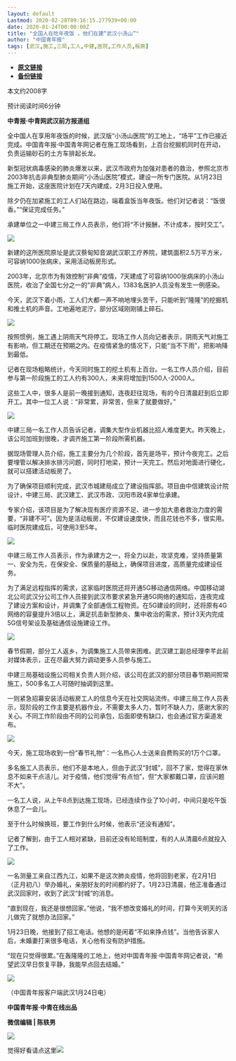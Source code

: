 ```yaml
---
layout: default
Lastmod: 2020-02-28T09:16:15.277939+00:00
date: 2020-01-24T00:00:00Z
title: "全国人在吃年夜饭 ，他们在建“武汉小汤山”"
author: "中国青年报"
tags: [武汉,施工,三局,工人,中建,医院,工作人员,板房]
---
```


* [**原文链接**](http://mp.weixin.qq.com/s?__biz=MjM5MDQ3MTEyMQ==&mid=2653326218&idx=1&sn=00afc6baf2f90f09f14d7459690d4610&chksm=bd966d348ae1e4226c389b3749107d6729f391157e52bea06dcccda653180437c399f034fab9#rd)
* [**备份链接**](https://archive.ph/jK9Nz)


本文约2008字  

预计阅读时间6分钟

**中青报·中青网武汉前方报道组**  

全中国人在享用年夜饭的时候，武汉版“小汤山医院”的工地上，“场平”工作已接近完成。中国青年报·中国青年网记者在施工现场看到，上百台挖掘机同时在开动，负责运输砂石的土方车排起长龙。

新型冠状病毒感染的肺炎爆发以来，武汉市政府为加强对患者的救治，参照北京市2003年抗击非典型肺炎期间“小汤山医院”模式，建设一所专门医院。从1月23日施工开始，这座医院计划在7天内建成，2月3日投入使用。

除夕仍在加紧施工的工人们站在路边，端着盒饭当年夜饭。他们对记者说：“饭很香。”“保证完成任务。”

承建单位之一中建三局工作人员表示，他们将“不计报酬，不计成本，按时交工”。

![](/images/post/716e76f3ef292baabab1e2ab0494bed8.jpg)

新建的这所医院原址是武汉蔡甸知音湖武汉职工疗养院，建筑面积2.5万平方米，可容纳1000张病床，采用活动板房形式。  

2003年，北京市为有效控制“非典”疫情，7天建成了可容纳1000张病床的小汤山医院，收治了全国七分之一的“非典”病人，1383名医护人员没有发生一例感染。

今天，武汉下着小雨，工人们大都一声不响地埋头苦干，只能听到“隆隆”的挖掘机和推土机的声音。工地遍地泥泞，部分区域刚刚铺上碎石。

![](/images/post/201b0acfe5dbfcba236e46534d499751.jpg)

按照惯例，施工遇上阴雨天气将停工。现场工作人员向记者表示，阴雨天气对施工有影响，但工期还在预期之内。在疫情紧急的情况下，只能“当不下雨”，把影响降到最低。  

记者在现场粗略统计，今天同时施工的挖土机有上百台。一名工作人员介绍，目前参与第一阶段施工的工人约有300人，未来将增加到1500人-2000人。

这些工人中，很多人是前一晚接到通知，连夜赶往现场，有的今日清晨赶到后立即开工。其中一位工人说：“非常累，非常苦，但来了就要做好。”

![](/images/post/71943b5883c4345420277026ac6f6e4a.jpg)

中建三局一名工作人员告诉记者，调集大型作业机器比招人难度更大。昨天晚上，该公司加班到很晚，才调齐施工第一阶段所需机器。  

据现场管理人员介绍，施工主要分为几个阶段，首先是场平，预计今夜完工。之后要埋管以解决排水排污问题，同时打地梁，预计一天完工。然后对地面进行硬化，就可以搭建活动板房了。

为了确保项目顺利完成，武汉市城建局成立了建设指挥部。项目由中信建筑设计院设计，中建三局、武汉建工、武汉市政、汉阳市政4家单位承建。

专家介绍，该项目是为了解决现有医疗资源不足、进一步加大患者救治力度的需要，“非建不可”。因为是活动板房，不仅建设速度快，而且花钱也不多，很实用。临时医院建成后，可使用3至5年。

![](/images/post/10a4d5fa05b12d559a65c63826ade8be.jpg)

中建三局工作人员表示，作为承建方之一，将全力以赴，攻坚克难，坚持质量第一、安全为先，在保安全、保质量的基础上，确保项目进度，高质量完成建设任务。  

为了满足远程指挥的需求，这家临时医院还将开通5G移动通信网络。中国移动湖北公司武汉分公司工作人员接到武汉市要求紧急开通5G网络的通知后，连夜完成了建设方案和设计，并调集了全部通信工程物资。在5G建设的同时，还将原有4G网络的容量提升3倍以上，满足抗击新型肺炎、集中收治的需求，预计3天内完成5G信号架设及基础通信设施建设工作。

![](/images/post/7a299e6a948053fae21cd57e532766a6.jpg)

春节假期，部分工人返乡，为调集施工人员带来困难。武汉建工副总经理李芊此前对媒体表示，正在尽最大努力调动更多人员参与施工。  

中建三局基础设施公司相关负责人则介绍，该公司在武汉的部分项目春节期间照常施工，500多名工人可随时抽调到这里。

一则紧急招募安装活动板房工人的信息今天在社交网站流传。中建三局工作人员表示，现阶段的工作主要是机器作业，不需要太多人力，暂时不缺人力，感谢大家的关心。不同工作阶段由不同的公司承包，后面即使有缺口，也会通过官方渠道发布。

![](/images/post/3e6b1fb5d163e74b01741f43fad00458.jpg)

今天，施工现场收到一份“春节礼物”：一名热心人士送来自费购买的1万个口罩。  

多名施工人员表示，他们不是本地人，但由于武汉“封城”，回不了家，觉得在家休息不如来干点活儿。对于疫情，他们觉得“有点怕”，但“大家都戴口罩，应该问题不大”。

一名工人说，从上午8点到达施工现场，已经连续作业了10小时，中间只是吃午饭休息了一会儿。

至于什么时候换班，要工作到什么时候，他表示“还没有通知”。

记者了解到，由于工人相对紧缺，目前还没有轮班制度，有的人从清晨6点就投入了工作。

![](/images/post/27fe4dc4e4ab2dec24e3ef65ebbcc4f3.jpg)

一名测量工来自江西九江，如果不是这次肺炎疫情，他将回到老家，在2月1日（正月初八）举办婚礼，亲朋好友的时间都约好了。1月23日清晨，他正准备通过武汉回家时，收到了武汉“封城”的消息。  

“直到现在，我还是很想回家。”他说，“我不想改变婚礼的时间，打算今天明天的活儿做完了就想办法回家。”

1月23日晚，他接到了招工电话。他想的是闲着“不如来挣点钱”。当他告诉家人后，未婚妻打来很多电话，关心他有没有防护措施。

“现在只觉得很累。”在轰隆隆的工地上，他对中国青年报·中国青年网记者说，“希望武汉早日恢复平静，我能早点回去结婚。”

![](/images/post/f2e4223bcf8d8346daae9755b92d0308.jpg)

（中国青年报客户端武汉1月24日电）

**中国青年报·中青在线出品**

**微信编辑 | 陈轶男**

![](/images/post/705dfda6bb5643e34c5db443743fbf86.jpg)

觉得好看请点这里![](/images/post/75cfe91ed7e3db23759ecd10b6c0782e.jpg)


